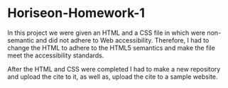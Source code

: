 # Horiseon-Homework-1

In this project we were given an HTML and a CSS file in which were non-semantic and did not adhere to Web accessibility. Therefore, I had to change the HTML to adhere to the HTML5 semantics and make the file meet the accessibility standards. 

After the HTML and CSS were completed I had to make a new repository and upload the cite to it, as well as, upload the cite to a sample website.
